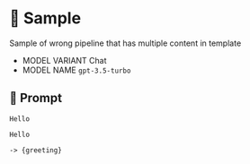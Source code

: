 # 🔴 Sample

Sample of wrong pipeline that has multiple content in template

-   MODEL VARIANT Chat
-   MODEL NAME `gpt-3.5-turbo`

## 💬 Prompt

```
Hello
```

```
Hello
```

`-> {greeting}`
